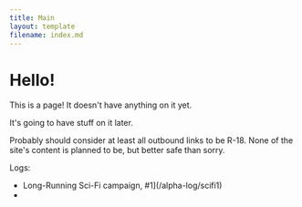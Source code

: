 ```yaml
---
title: Main
layout: template
filename: index.md
--- 
```

# Hello!
This is a page! It doesn't have anything on it yet.

It's going to have stuff on it later.

Probably should consider at least all outbound links to be R-18. None of the site's content is planned to be, but better safe than sorry.

Logs:
- Long-Running Sci-Fi campaign, #1](/alpha-log/scifi1)
- 
